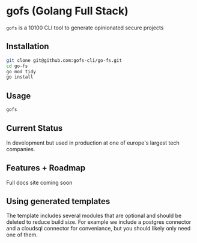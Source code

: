 # gofs (Golang Full Stack)

`gofs` is a 10100 CLI tool to generate opinionated secure projects

## Installation

```bash
git clone git@github.com:gofs-cli/go-fs.git
cd go-fs
go mod tidy
go install
```

## Usage

```bash
gofs
```

## Current Status

In development but used in production at one of europe's largest tech companies.

## Features + Roadmap

Full docs site coming soon

## Using generated templates

The template includes several modules that are optional and should be deleted to reduce build size. For example we include a postgres connector and a cloudsql connector for conveniance, but you should likely only need one of them.
